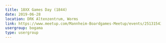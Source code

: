 ```yaml
---
title: 18XX Games Day (1844)
date: 2019-06-28
location: DRK Altenzentrum, Worms
link: https://www.meetup.com/Mannheim-Boardgames-Meetup/events/251315432/
usergroup: bogama
type: usergroup
---
```

